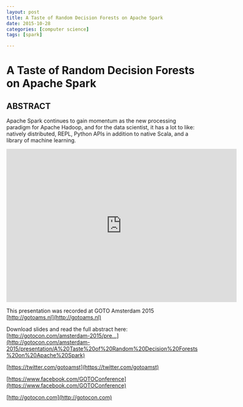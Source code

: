 ```yaml
---
layout: post
title: A Taste of Random Decision Forests on Apache Spark 
date: 2015-10-28
categories: [computer science]
tags: [spark]

---
```


# A Taste of Random Decision Forests on Apache Spark

## ABSTRACT

Apache Spark continues to gain momentum as the new processing paradigm for Apache Hadoop, and for the data scientist, it has a lot to like: natively distributed, REPL, Python APIs in addition to native Scala, and a library of machine learning.


<iframe width="600" height="400" src="https://www.youtube.com/embed/ObiCMJ24ezs" frameborder="0" allowfullscreen></iframe>


This presentation was recorded at GOTO Amsterdam 2015
[http://gotoams.nl](http://gotoams.nl)


Download slides and read the full abstract here:
[http://gotocon.com/amsterdam-2015/pre...](http://gotocon.com/amsterdam-2015/presentation/A%20Taste%20of%20Random%20Decision%20Forests%20on%20Apache%20Spark)

[https://twitter.com/gotoamst](https://twitter.com/gotoamst)

[https://www.facebook.com/GOTOConference](https://www.facebook.com/GOTOConference)

[http://gotocon.com](http://gotocon.com)